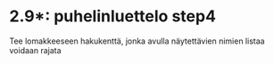 # 2.9*: puhelinluettelo step4
Tee lomakkeeseen hakukenttä, jonka avulla näytettävien nimien listaa voidaan rajata